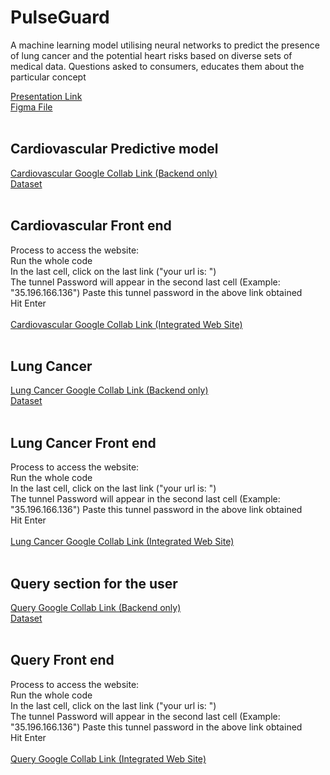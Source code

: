 # PulseGuard
A machine learning model utilising neural networks to predict the presence of lung cancer and the potential heart risks based on diverse sets of medical data. Questions asked to consumers, educates them about the particular concept

[Presentation Link](https://www.canva.com/design/DAF_ArRurGk/nywdj6_OFlOSQk8bIOo5Xg/edit?utm_content=DAF_ArRurGk&utm_campaign=designshare&utm_medium=link2&utm_source=sharebutton)
<br>
[Figma File](https://www.figma.com/file/JJCy02GIzUDjSvV2YRLe2M/PulseGaurd?type=design&node-id=0-1&mode=design&t=vM9kCWltyw9lKp30-0)
<br><br>

## Cardiovascular Predictive model
[Cardiovascular Google Collab Link (Backend only)](https://colab.research.google.com/drive/1LNEraQRbYcRRd8u7QK2QAdnMZDAck4m8?usp=sharing)
<br>
[Dataset](https://github.com/D-Yuva/PulseGuard/files/14549332/heart.csv)
<br><br>

## Cardiovascular Front end 
Process to access the website:<br>
Run the whole code<br>
In the last cell, click on the last link ("your url is: ")<br>
The tunnel Password will appear in the second last cell (Example: "35.196.166.136") Paste this tunnel password in the above link obtained<br>
Hit Enter<br>
<br>
[Cardiovascular Google Collab Link (Integrated Web Site)](https://colab.research.google.com/drive/1b8d83LbgeW3h_7XKJyv4Fg4mpwHVya_s?usp=sharing)
<br><br>

## Lung Cancer 
[Lung Cancer Google Collab Link (Backend only)](https://colab.research.google.com/drive/1lin78jCg0dKB65es8SxcSTKiQeC5xWvn?usp=sharing)
<br>
[Dataset](https://github.com/D-Yuva/PulseGuard/files/14549340/Lung_Cancer_Dataset.csv)
<br><br>

## Lung Cancer Front end 
Process to access the website:<br>
Run the whole code<br>
In the last cell, click on the last link ("your url is: ")<br>
The tunnel Password will appear in the second last cell (Example: "35.196.166.136") Paste this tunnel password in the above link obtained<br>
Hit Enter<br>
<br>
[Lung Cancer Google Collab Link (Integrated Web Site)](https://colab.research.google.com/drive/1kB_WbIiIvSP3cwCuF8mpHTpv7O4npU5s?usp=sharing)
<br><br>


## Query section for the user 
[Query Google Collab Link (Backend only)](https://colab.research.google.com/drive/1Fg44H53bEAR_IZM-FN3uHUqZmrr_y2C0?usp=sharing)
<br>
[Dataset](https://github.com/D-Yuva/PulseGuard/files/14549344/Disease.precaution.csv)
<br><br>

## Query Front end 
Process to access the website:<br>
Run the whole code<br>
In the last cell, click on the last link ("your url is: ")<br>
The tunnel Password will appear in the second last cell (Example: "35.196.166.136") Paste this tunnel password in the above link obtained<br>
Hit Enter<br>
<br>
[Query Google Collab Link (Integrated Web Site)](https://colab.research.google.com/drive/1-6n3YP3N2jK4kDomWIgi0_SPfhOUgYKj?usp=sharing)


